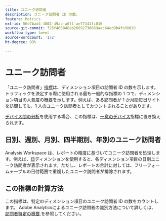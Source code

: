 ```yaml
---
title: ユニーク訪問者
description: ユニーク訪問者 ID の数。
feature: Metrics
exl-id: 56e7bad4-4802-49ac-a0f1-ae77441fc016
source-git-commit: f26f406848ab26092738089aac64ed9b4fc08019
workflow-type: tm+mt
source-wordcount: '172'
ht-degree: 83%

---
```


# ユニーク訪問者

「ユニーク訪問者」[指標](overview.md)は、ディメンション項目の訪問者 ID の数を示します。トラフィックを決定する際に使用される最も一般的な指標の 1 つで、ディメンション項目の人気度の概要を示します。例えば、ある訪問者が 1 か月間毎日サイトを訪問しても、1 人のユニーク訪問者としてカウントされることがあります。

[デバイス間の分析](../cda/overview.md)を使用する場合、この指標は、[一意のデバイス](unique-devices.md)指標に置き換えられます。

## 日別、週別、月別、四半期別、年別のユニーク訪問者

Analysis Workspace は、レポートの精度に基づいてユニーク訪問者を処理します。例えば、[日](../dimensions/day.md)ディメンションを使用すると、各ディメンション項目の日別ユニーク訪問者が表示されます。ただし、レポートの合計に対しては、フリーフォームテーブルの日付範囲で重複したユニーク訪問者が排除されます。

## この指標の計算方法

この指標は、特定のディメンション項目のユニーク訪問者 ID の数をカウントします。 Adobe Analyticsによるユニーク訪問者の識別方法について詳しくは、[&#x200B; 訪問者特定の概要 &#x200B;](/help/implement/id/overview.md) を参照してください。
